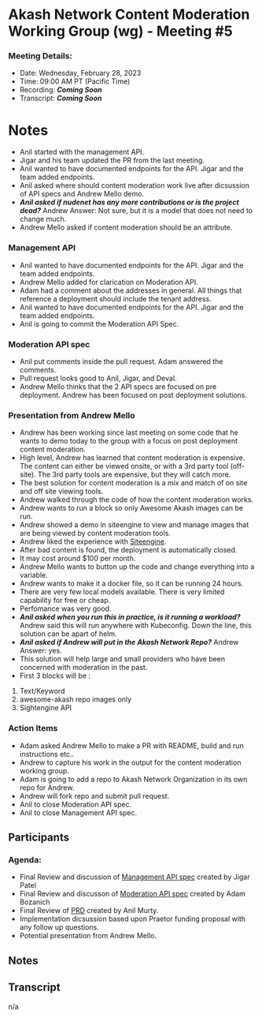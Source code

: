
# Akash Network Content Moderation Working Group (wg) - Meeting #5


### Meeting Details:

- Date: Wednesday, February 28, 2023
- Time: 09:00 AM PT (Pacific Time)
- Recording: ***Coming Soon***
- Transcript: ***Coming Soon***


# Notes

- Anil started with the management API.
- Jigar and his team updated the PR from the last meeting.
- Anil wanted to have documented endpoints for the API. Jigar and the team added endpoints. 
- Anil asked where should content moderation work live after dicsussion of API specs and Andrew Mello demo.
- ***Anil asked if nudenet has any more contributions or is the project dead?*** Andrew Answer: Not sure, but it is a model that does not need to change much. 
- Andrew Mello asked if content moderation should be an attribute.

### Management API

- Anil wanted to have documented endpoints for the API. Jigar and the team added endpoints. 
- Andrew Mello added for clarication on Moderation API.
- Adam had a comment about the addresses in general. All things that reference a deployment should include the tenant address.
- Anil wanted to have documented endpoints for the API. Jigar and the team added endpoints. 
- Anil is going to commit the Moderation API Spec.

### Moderation API spec

- Anil put comments inside the pull request. Adam answered the comments.
- Pull request looks good to Anil, Jigar, and Deval.
- Andrew Mello thinks that the 2 API specs are focused on pre deployment. Andrew has been focused on post deployment solutions.


### Presentation from Andrew Mello

- Andrew has been working since last meeting on some code that he wants to demo today to the group with a focus on post deployment content moderation.
- High level, Andrew has learned that content moderation is expensive. The content can either be viewed onsite, or with a 3rd party tool (off-site). The 3rd party tools are expensive, but they will catch more. 
- The best solution for content moderation is a mix and match of on site and off site viewing tools. 
- Andrew walked through the code of how the content moderation works.
- Andrew wants to run a block so only Awesome Akash images can be run.
- Andrew showed a demo in siteengine to view and manage images that are being viewed by content moderation tools. 
- Andrew liked the experience with [Siteengine](https://sightengine.com/).
- After bad content is found, the deployment is automatically closed.
- It may cost around $100 per month. 
- Andrew Mello wants to button up the code and change everything into a variable. 
- Andrew wants to make it a docker file, so it can be running 24 hours.
- There are very few local models available. There is very limited capability for free or cheap.
- Perfomance was very good.
- ***Anil asked when you run this in practice, is it running a workload?*** Andrew said this will run anywhere with Kubeconfig. Down the line, this solution can be apart of helm.
- ***Anil asked if Andrew will put in the Akash Network Repo?*** Andrew Answer: yes.
- This solution will help large and small providers who have been concerned with moderation in the past.
- First 3 blocks will be :

1. Text/Keyword
2. awesome-akash repo images only
3. Sightengine API

### Action Items

- Adam asked Andrew Mello to make a PR with README, build and run instructions etc..
- Andrew to capture his work in the output for the content moderation working group.
- Adam is going to add a repo to Akash Network Organization in its own repo for Andrew.
- Andrew will fork repo and submit pull request. 
- Anil to close Moderation API spec.
- Anil to close Management API spec.

## Participants


### Agenda:

- Final Review and discussion of [Management API spec](https://github.com/akash-network/community/pull/12) created by Jigar Patel
- Final Review and discusson of [Moderation API spec](https://github.com/akash-network/community/pull/61) created by Adam Bozanich
- Final Review of [PRD](https://github.com/akash-network/community/blob/main/wg-content-moderation/prd.md) created by Anil Murty.
- Implementation dicsussion based upon Praetor funding proposal with any follow up questions.
- Potential presentation from Andrew Mello.

## Notes

## **Transcript**

n/a
